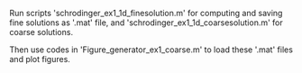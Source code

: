 
Run scripts 'schrodinger_ex1_1d_finesolution.m' for computing and saving fine solutions as '.mat' file, and 'schrodinger_ex1_1d_coarsesolution.m' for coarse solutions. 

Then use codes in 'Figure_generator_ex1_coarse.m' to load these '.mat' files and plot figures.
